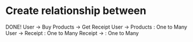 # Create relationship between

DONE!
User -> Buy Products -> Get Receipt
User -> Products : One to Many
User -> Receipt : One to Many
Receipt -> : One to Many
